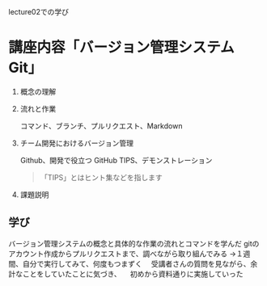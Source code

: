 lecture02での学び

# 講座内容「バージョン管理システム Git」
1.  概念の理解

2.  流れと作業

    コマンド、ブランチ、プルリクエスト、Markdown

3. チーム開発におけるバージョン管理

   Github、開発で役立つ GitHub TIPS、デモンストレーション
   > 「TIPS」とはヒント集などを指します

4. 課題説明

## 学び
  バージョン管理システムの概念と具体的な作業の流れとコマンドを学んだ
  gitのアカウント作成からプルリクエストまで、調べながら取り組んでみる
  →１週間、自分で実行してみて、何度もつまずく
  　受講者さんの質問を見ながら、余計なことをしていたことに気づき、
  　初めから資料通りに実施していった